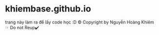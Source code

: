 # khiembase.github.io
trang này làm ra để lấy code học :D 
© Copyright by Nguyễn Hoàng Khiêm ☞ Do not Reup✔️
